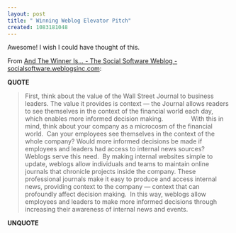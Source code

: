 ```yaml
---
layout: post
title: " Winning Weblog Elevator Pitch"
created: 1083181048
---
```

Awesome! I wish I could have thought of this.

From <a href="http://socialsoftware.weblogsinc.com/entry/8435544887719633/">And The Winner Is&hellip; - The Social Software Weblog - socialsoftware.weblogsinc.com</a>:<p><strong>QUOTE</strong></p><blockquote>First, think about the value of the Wall Street Journal to business leaders. The value it provides is context &#8212; the Journal allows readers to see themselves in the context of the financial world each day, which enables more informed decision making.
&#160;&#160;&#160;&#160;&#160;&#160;&#160;&#160;&#160;&#160;&#160;&#160;&#160;&#160;
With this in mind, think about your company as a microcosm of the financial world. &#160;Can your employees see themselves in the context of the whole company? Would more informed decisions be made if employees and leaders had access to internal news sources?
&#160;
Weblogs serve this need.&#160; By making internal websites simple to update, weblogs allow individuals and teams to maintain online journals that chronicle projects inside the company. These professional journals make it easy to produce and access internal news, providing context to the company &#8212; context that can profoundly affect decision making.&#160; In this way, weblogs allow employees and leaders to make more informed decisions through increasing their awareness of internal news and events.</blockquote><p><strong>UNQUOTE</strong></p>

